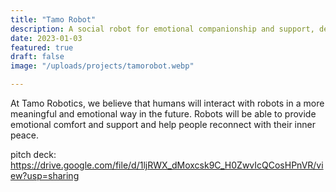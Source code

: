 ```yaml
---
title: "Tamo Robot"
description: A social robot for emotional companionship and support, designed for kids.
date: 2023-01-03
featured: true
draft: false
image: "/uploads/projects/tamorobot.webp"

---
```


At Tamo Robotics, we believe that humans will interact with robots in a more meaningful and emotional way in the future. Robots will be able to provide emotional comfort and support and help people reconnect with their inner peace.

pitch deck: https://drive.google.com/file/d/1ljRWX_dMoxcsk9C_H0ZwvIcQCosHPnVR/view?usp=sharing
